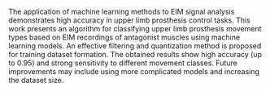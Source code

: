 The application of machine learning methods to EIM signal analysis demonstrates high accuracy in upper limb prosthesis control tasks. This work presents an algorithm for classifying upper limb prosthesis movement types based on EIM recordings of antagonist muscles using machine learning models. An effective filtering and quantization method is proposed for training dataset formation. The obtained results show high accuracy (up to 0.95) and strong sensitivity to different movement classes. Future improvements may include using more complicated models and increasing the dataset size.

